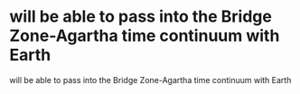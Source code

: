 # will be able to pass into the Bridge Zone-Agartha time continuum with Earth

will be able to pass into the Bridge Zone-Agartha time continuum with Earth
